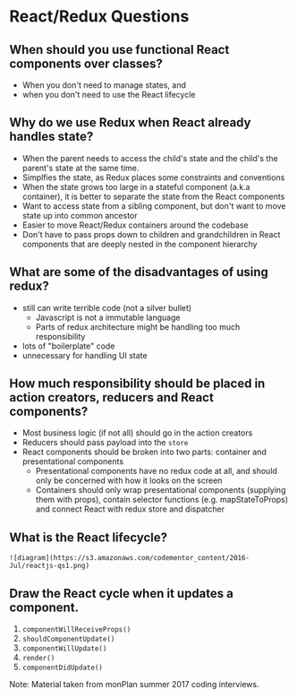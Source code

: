 # React/Redux Questions

## When should you use functional React components over classes?
- When you don't need to manage states, and
- when you don't need to use the React lifecycle

## Why do we use Redux when React already handles state?
- When the parent needs to access the child's state and the child's the parent's state at the same time.
- Simplfies the state, as Redux places some constraints and conventions
- When the state grows too large in a stateful component (a.k.a container), it is better to separate the state from the React components
- Want to access state from a sibling component, but don't want to move state up into common ancestor
- Easier to move React/Redux containers around the codebase
- Don't have to pass props down to children and grandchildren in React components that are deeply nested in the component hierarchy

## What are some of the disadvantages of using redux?
- still can write terrible code (not a silver bullet)
    - Javascript is not a immutable language
    - Parts of redux architecture might be handling too much responsibility
- lots of "boilerplate" code
- unnecessary for handling UI state

## How much responsibility should be placed in action creators, reducers and React components?
- Most business logic (if not all) should go in the action creators
- Reducers should pass payload into the `store`
- React components should be broken into two parts: container and presentational components
    - Presentational components have no redux code at all, and should only be concerned with how it looks on the screen
    - Containers should only wrap presentational components (supplying them with props), contain selector functions (e.g. mapStateToProps) and connect React with redux store and dispatcher

## What is the React lifecycle?
    ![diagram](https://s3.amazonaws.com/codementor_content/2016-Jul/reactjs-qs1.png)

## Draw the React cycle when it updates a component.
1. `componentWillReceiveProps()`
2. `shouldComponentUpdate()`
3. `componentWillUpdate()`
4. `render()`
5. `componentDidUpdate()`

Note: Material taken from monPlan summer 2017 coding interviews.